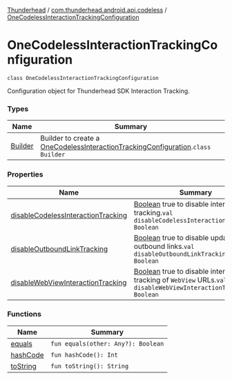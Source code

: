 [Thunderhead](../../index.md) / [com.thunderhead.android.api.codeless](../index.md) / [OneCodelessInteractionTrackingConfiguration](./index.md)

# OneCodelessInteractionTrackingConfiguration

`class OneCodelessInteractionTrackingConfiguration`

Configuration object for Thunderhead SDK Interaction Tracking.

### Types

| Name | Summary |
|---|---|
| [Builder](-builder/index.md) | Builder to create a [OneCodelessInteractionTrackingConfiguration](./index.md).`class Builder` |

### Properties

| Name | Summary |
|---|---|
| [disableCodelessInteractionTracking](disable-codeless-interaction-tracking.md) | [Boolean](#) true to disable interaction tracking.`val disableCodelessInteractionTracking: Boolean` |
| [disableOutboundLinkTracking](disable-outbound-link-tracking.md) | [Boolean](#) true to disable updating outbound links.`val disableOutboundLinkTracking: Boolean` |
| [disableWebViewInteractionTracking](disable-web-view-interaction-tracking.md) | [Boolean](#) true to disable interaction tracking of `WebView` URLs.`val disableWebViewInteractionTracking: Boolean` |

### Functions

| Name | Summary |
|---|---|
| [equals](equals.md) | `fun equals(other: Any?): Boolean` |
| [hashCode](hash-code.md) | `fun hashCode(): Int` |
| [toString](to-string.md) | `fun toString(): String` |
